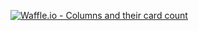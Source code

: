 [![Waffle.io - Columns and their card count](https://badge.waffle.io/sundryio/sundry.svg?columns=all)](https://waffle.io/sundryio/sundry)
